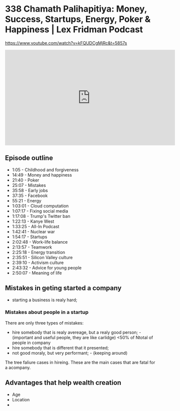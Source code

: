 # 338 Chamath Palihapitiya: Money, Success, Startups, Energy, Poker & Happiness | Lex Fridman Podcast

https://www.youtube.com/watch?v=kFQUDCgMjRc&t=5857s

<iframe width="560" height="315" src="https://www.youtube.com/embed/kFQUDCgMjRc" title="YouTube video player" frameborder="0" allow="accelerometer; autoplay; clipboard-write; encrypted-media; gyroscope; picture-in-picture" allowfullscreen></iframe>

## Episode outline
- 1:05 - Childhood and forgiveness
- 14:49 - Money and happiness
- 21:40 - Poker
- 25:07 - Mistakes
- 35:58 - Early jobs
- 37:35 - Facebook
- 55:21 - Energy
- 1:03:01 - Cloud computation
- 1:07:17 - Fixing social media
- 1:17:08 - Trump's Twitter ban
- 1:22:13 - Kanye West
- 1:33:25 - All-In Podcast
- 1:42:41 - Nuclear war
- 1:54:17 - Startups
- 2:02:48 - Work-life balance
- 2:13:57 - Teamwork
- 2:25:18 - Energy transition
- 2:35:51 - Silicon Valley culture
- 2:39:10 - Activism culture
- 2:43:32 - Advice for young people
- 2:50:07 - Meaning of life

## Mistakes in geting started a company
- starting a business is realy hard;
### Mistakes about people in a startup 
There are only three types of mistakes:
- hire somebody that is realy avereage, but a realy good person; - (important and useful people, they are like carlidge) <50% of Ntotal of people in company
- hire somebody that is different that it presented; 
- not good moraly, but very performant; - (keeping around)

The tree faliure cases in hireing. These are the main cases that are fatal for a acompany. 


## Advantages that help wealth creation
- Age 
- Location
- 

